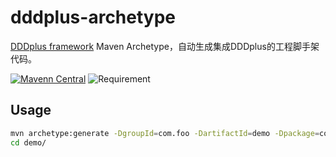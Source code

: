 # dddplus-archetype
[DDDplus framework](https://github.com/funkygao/cp-ddd-framework) Maven Archetype，自动生成集成DDDplus的工程脚手架代码。

[![Mavenn Central](https://img.shields.io/maven-central/v/io.github.dddplus/dddplus.svg?label=Maven%20Central)](https://search.maven.org/search?q=a:dddplus-archetype)
![Requirement](https://img.shields.io/badge/JDK-8+-green.svg)

## Usage

``` bash
mvn archetype:generate -DgroupId=com.foo -DartifactId=demo -Dpackage=com.foo -Dversion=1.0.0-SNAPSHOT -DarchetypeGroupId=io.github.dddplus -DarchetypeArtifactId=dddplus-archetype -DarchetypeVersion=1.0.1 -DinteractiveMode=false
cd demo/
```
